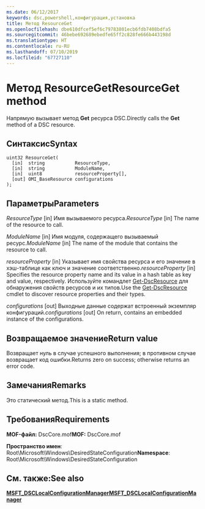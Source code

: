 ```yaml
---
ms.date: 06/12/2017
keywords: dsc,powershell,конфигурация,установка
title: Метод ResourceGet
ms.openlocfilehash: dbe610dfcef5ef6c79783801ecb6fdb7408bdfa5
ms.sourcegitcommit: 46bebe692689ebedfe65ff2c828fe666b443198d
ms.translationtype: HT
ms.contentlocale: ru-RU
ms.lasthandoff: 07/10/2019
ms.locfileid: "67727110"
---
```

# <a name="resourceget-method"></a><span data-ttu-id="2fc2c-103">Метод ResourceGet</span><span class="sxs-lookup"><span data-stu-id="2fc2c-103">ResourceGet method</span></span>

<span data-ttu-id="2fc2c-104">Напрямую вызывает метод **Get** ресурса DSC.</span><span class="sxs-lookup"><span data-stu-id="2fc2c-104">Directly calls the **Get** method of a DSC resource.</span></span>

## <a name="syntax"></a><span data-ttu-id="2fc2c-105">Синтаксис</span><span class="sxs-lookup"><span data-stu-id="2fc2c-105">Syntax</span></span>

```mof
uint32 ResourceGet(
  [in]  string           ResourceType,
  [in]  string           ModuleName,
  [in]  uint8            resourceProperty[],
  [out] OMI_BaseResource configurations
);
```

## <a name="parameters"></a><span data-ttu-id="2fc2c-106">Параметры</span><span class="sxs-lookup"><span data-stu-id="2fc2c-106">Parameters</span></span>

<span data-ttu-id="2fc2c-107">*ResourceType* \[in\] Имя вызываемого ресурса.</span><span class="sxs-lookup"><span data-stu-id="2fc2c-107">*ResourceType* \[in\] The name of the resource to call.</span></span>

<span data-ttu-id="2fc2c-108">*ModuleName* \[in\] Имя модуля, содержащего вызываемый ресурс.</span><span class="sxs-lookup"><span data-stu-id="2fc2c-108">*ModuleName* \[in\] The name of the module that contains the resource to call.</span></span>

<span data-ttu-id="2fc2c-109">*resourceProperty* \[in\] Указывает имя свойства ресурса и его значение в хэш-таблице как ключ и значение соответственно.</span><span class="sxs-lookup"><span data-stu-id="2fc2c-109">*resourceProperty* \[in\] Specifies the resource property name and its value in a hash table as key and value, respectively.</span></span> <span data-ttu-id="2fc2c-110">Используйте командлет [Get-DscResource](/powershell/module/PSDesiredStateConfiguration/Get-DscResource) для обнаружения свойств ресурсов и их типов.</span><span class="sxs-lookup"><span data-stu-id="2fc2c-110">Use the [Get-DscResource](/powershell/module/PSDesiredStateConfiguration/Get-DscResource) cmdlet to discover resource properties and their types.</span></span>

<span data-ttu-id="2fc2c-111">*configurations* \[out\] Выходные данные содержат встроенный экземпляр конфигураций.</span><span class="sxs-lookup"><span data-stu-id="2fc2c-111">*configurations* \[out\] On return, contains an embedded instance of the configurations.</span></span>

## <a name="return-value"></a><span data-ttu-id="2fc2c-112">Возвращаемое значение</span><span class="sxs-lookup"><span data-stu-id="2fc2c-112">Return value</span></span>

<span data-ttu-id="2fc2c-113">Возвращает нуль в случае успешного выполнения; в противном случае возвращает код ошибки.</span><span class="sxs-lookup"><span data-stu-id="2fc2c-113">Returns zero on success; otherwise returns an error code.</span></span>

## <a name="remarks"></a><span data-ttu-id="2fc2c-114">Замечания</span><span class="sxs-lookup"><span data-stu-id="2fc2c-114">Remarks</span></span>

<span data-ttu-id="2fc2c-115">Это статический метод.</span><span class="sxs-lookup"><span data-stu-id="2fc2c-115">This is a static method.</span></span>

## <a name="requirements"></a><span data-ttu-id="2fc2c-116">Требования</span><span class="sxs-lookup"><span data-stu-id="2fc2c-116">Requirements</span></span>

<span data-ttu-id="2fc2c-117">**MOF-файл:** DscCore.mof</span><span class="sxs-lookup"><span data-stu-id="2fc2c-117">**MOF:** DscCore.mof</span></span>

<span data-ttu-id="2fc2c-118">**Пространство имен**: Root\Microsoft\Windows\DesiredStateConfiguration</span><span class="sxs-lookup"><span data-stu-id="2fc2c-118">**Namespace**: Root\Microsoft\Windows\DesiredStateConfiguration</span></span>

## <a name="see-also"></a><span data-ttu-id="2fc2c-119">См. также:</span><span class="sxs-lookup"><span data-stu-id="2fc2c-119">See also</span></span>

[<span data-ttu-id="2fc2c-120">**MSFT_DSCLocalConfigurationManager**</span><span class="sxs-lookup"><span data-stu-id="2fc2c-120">**MSFT_DSCLocalConfigurationManager**</span></span>](msft-dsclocalconfigurationmanager.md)
